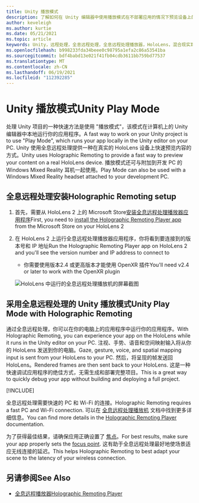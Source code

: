 ```yaml
---
title: Unity 播放模式
description: 了解如何在 Unity 编辑器中使用播放模式在不部署应用的情况下预览设备上的应用程序更改。
author: keveleigh
ms.author: kurtie
ms.date: 05/21/2021
ms.topic: article
keywords: Unity，远程处理，全息远程处理，全息远程处理播放器，HoloLens，混合现实耳机，windows mixed reality 耳机，虚拟现实耳机，unity 播放模式
ms.openlocfilehash: b998233fda34beee0c98795a1efa2c86a53541ba
ms.sourcegitcommit: bdf4babd13e021f41fb04cdb3611bb759bd77537
ms.translationtype: MT
ms.contentlocale: zh-CN
ms.lasthandoff: 06/19/2021
ms.locfileid: "112392285"
---
```

# <a name="unity-play-mode"></a><span data-ttu-id="7dd7a-104">Unity 播放模式</span><span class="sxs-lookup"><span data-stu-id="7dd7a-104">Unity Play Mode</span></span>

<span data-ttu-id="7dd7a-105">处理 Unity 项目的一种快速方法是使用 "播放模式"，该模式在计算机上的 Unity 编辑器中本地运行你的应用程序。</span><span class="sxs-lookup"><span data-stu-id="7dd7a-105">A fast way to work on your Unity project is to use "Play Mode", which runs your app locally in the Unity editor on your PC.</span></span> <span data-ttu-id="7dd7a-106">Unity 使用全息远程处理提供一种在真实的 HoloLens 设备上快速预览内容的方式。</span><span class="sxs-lookup"><span data-stu-id="7dd7a-106">Unity uses Holographic Remoting to provide a fast way to preview your content on a real HoloLens device.</span></span> <span data-ttu-id="7dd7a-107">播放模式还可与附加到开发 PC 的 Windows Mixed Reality 耳机一起使用。</span><span class="sxs-lookup"><span data-stu-id="7dd7a-107">Play Mode can also be used with a Windows Mixed Reality headset attached to your development PC.</span></span>

## <a name="holographic-remoting-setup"></a><span data-ttu-id="7dd7a-108">全息远程处理安装</span><span class="sxs-lookup"><span data-stu-id="7dd7a-108">Holographic Remoting setup</span></span>

1. <span data-ttu-id="7dd7a-109">首先，需要从 HoloLens 2 上的 Microsoft Store[安装全息远程处理播放器应用程序](https://www.microsoft.com/store/productId/9NBLGGH4SV40)</span><span class="sxs-lookup"><span data-stu-id="7dd7a-109">First, you need to [install the Holographic Remoting Player app](https://www.microsoft.com/store/productId/9NBLGGH4SV40) from the Microsoft Store on your HoloLens 2</span></span>
2. <span data-ttu-id="7dd7a-110">在 HoloLens 2 上运行全息远程处理播放器应用程序，你将看到要连接到的版本号和 IP 地址</span><span class="sxs-lookup"><span data-stu-id="7dd7a-110">Run the Holographic Remoting Player app on HoloLens 2 and you'll see the version number and IP address to connect to</span></span>
    * <span data-ttu-id="7dd7a-111">你需要使用版本2.4 或更高版本才能使用 OpenXR 插件</span><span class="sxs-lookup"><span data-stu-id="7dd7a-111">You'll need v2.4 or later to work with the OpenXR plugin</span></span>

    ![HoloLens 中运行的全息远程处理播放机的屏幕截图](images/openxr-features-img-01.png)

## <a name="unity-play-mode-with-holographic-remoting"></a><span data-ttu-id="7dd7a-113">采用全息远程处理的 Unity 播放模式</span><span class="sxs-lookup"><span data-stu-id="7dd7a-113">Unity Play Mode with Holographic Remoting</span></span>

<span data-ttu-id="7dd7a-114">通过全息远程处理，你可以在你的电脑上的应用程序中运行你的应用程序。</span><span class="sxs-lookup"><span data-stu-id="7dd7a-114">With Holographic Remoting, you can experience your app on the HoloLens while it runs in the Unity editor on your PC.</span></span> <span data-ttu-id="7dd7a-115">注视、手势、语音和空间映射输入将从你的 HoloLens 发送到你的电脑。</span><span class="sxs-lookup"><span data-stu-id="7dd7a-115">Gaze, gesture, voice, and spatial mapping input is sent from your HoloLens to your PC.</span></span> <span data-ttu-id="7dd7a-116">然后，将呈现的帧发送回 HoloLens。</span><span class="sxs-lookup"><span data-stu-id="7dd7a-116">Rendered frames are then sent back to your HoloLens.</span></span> <span data-ttu-id="7dd7a-117">这是一种快速调试应用程序的绝佳方式，无需生成和部署完整项目。</span><span class="sxs-lookup"><span data-stu-id="7dd7a-117">This is a great way to quickly debug your app without building and deploying a full project.</span></span>

[!INCLUDE[](includes/unity-play-mode.md)]

<span data-ttu-id="7dd7a-118">全息远程处理需要快速的 PC 和 Wi-Fi 的连接。</span><span class="sxs-lookup"><span data-stu-id="7dd7a-118">Holographic Remoting requires a fast PC and Wi-Fi connection.</span></span> <span data-ttu-id="7dd7a-119">可以在 [全息远程处理播放机](../platform-capabilities-and-apis/holographic-remoting-player.md) 文档中找到更多详细信息。</span><span class="sxs-lookup"><span data-stu-id="7dd7a-119">You can find more details in the [Holographic Remoting Player](../platform-capabilities-and-apis/holographic-remoting-player.md) documentation.</span></span>

<span data-ttu-id="7dd7a-120">为了获得最佳结果，请确保应用正确设置了 [焦点](focus-point-in-unity.md)。</span><span class="sxs-lookup"><span data-stu-id="7dd7a-120">For best results, make sure your app properly sets the [focus point](focus-point-in-unity.md).</span></span> <span data-ttu-id="7dd7a-121">这有助于全息远程处理最好地使场景适应无线连接的延迟。</span><span class="sxs-lookup"><span data-stu-id="7dd7a-121">This helps Holographic Remoting to best adapt your scene to the latency of your wireless connection.</span></span>

## <a name="see-also"></a><span data-ttu-id="7dd7a-122">另请参阅</span><span class="sxs-lookup"><span data-stu-id="7dd7a-122">See Also</span></span>

* [<span data-ttu-id="7dd7a-123">全息远程播放器</span><span class="sxs-lookup"><span data-stu-id="7dd7a-123">Holographic Remoting Player</span></span>](../platform-capabilities-and-apis/holographic-remoting-player.md)
